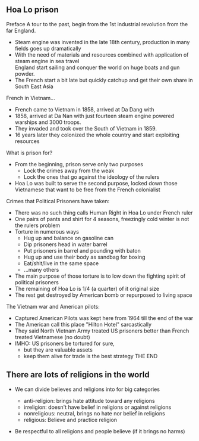 ## Hoa Lo prison
Preface
A tour to the past, begin from the 1st industrial revolution from the far England.
- Steam engine was invented in the late 18th century, production in many fields goes up dramatically
- With the need of materials and resources combined with application of steam engine in sea travel   
  England start sailing and conquer the world on huge boats and gun powder.
- The French start a bit late but quickly catchup and get their own share in South East Asia

French in Vietnam...
- French came to Vietnam in 1858, arrived at Da Dang with 
- 1858, arrived at Da Nan with just fourteen steam engine powered warships and 3000 troops.
- They invaded and took over the South of Vietnam in 1859.
- 16 years later they colonized the whole country and start exploiting resources

What is prison for?
- From the beginning, prison serve only two purposes
  + Lock the crimes away from the weak
  + Lock the ones that go against the ideology of the rulers
- Hoa Lo was built to serve the second purpose,
  locked down those Vietnamese that want to be free from the French colonialist

Crimes that Political Prisoners have taken:
- There was no such thing calls Human Right in Hoa Lo under French ruler
- One pairs of pants and shirt for 4 seasons, freezingly cold winter is not the rulers problem
- Torture in numerous ways
  + Hug up and balance on gasoline can
  + Dip prisoners head in water barrel
  + Put prisoners in barrel and pounding with baton
  + Hug up and use their body as sandbag for boxing
  + Eat/shit/live in the same space
  + ...many others
- The main purpose of those torture is to low down the fighting spirit of political prisoners
- The remaining of Hoa Lo is 1/4 (a quarter) of it original size
- The rest get destroyed by American bomb or repurposed to living space

The Vietnam war and American pilots:
- Captured American Pilots was kept here from 1964 till the end of the war
- The American call this place "Hilton Hotel" sarcastically
- They said North Vietnam Army treated US prisoners better than French treated Vietnamese (no doubt)
- IMHO: US prisoners be tortured for sure,
  + but they are valuable assets
  + keep them alive for trade is the best strategy
THE END

## There are lots of religions in the world
- We can divide believes and religions into for big categories
  + anti-religion: brings hate attitude toward any religions
  + irreligion: doesn't have belief in religions or against religions
  + nonreligious: neutral, brings no hate nor belief in religions
  + religious: Believe and practice religion

- Be respectful to all religions and people believe (if it brings no harms)

